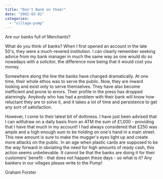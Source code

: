 ```yaml
---
title: "Don't Bank on them!"
date: "2002-03-01"
categories: 
  - "village-pump"
---
```


Are our banks full of Merchants?

What do you think of banks? When I first opened an account in the late 50's, they were a much-revered institution. I can clearly remember seeking advice from my bank manager in much the same way as one would do so nowadays with a solicitor, the difference now being that it would cost you money.

Somewhere along the line the banks have changed dramatically. At one time, their whole ethos was to serve the public. Now, they are inward looking and exist only to serve themselves. They have also become inefficient and prone to errors. Their profile in the press has dropped alarmingly. Anybody who has had a problem with their bank will know how reluctant they are to solve it, and it takes a lot of time and persistence to get any sort of satisfaction.

However, I come to their latest bit of dottiness. I have just been advised that I can withdraw on a daily basis from an ATM the sum of £1,000 - providing that I have that much in my account! I had always considered that £250 was ample and a high enough sum to be holding on one's hand in a main street. This new amount is sure to make the mugger's eyes light up and create more attacks on the public. In an age when plastic cards are supposed to be the way forward in obviating the need for high amounts of ready cash, this action seems unbelievable. It cannot be that the banks are doing it for their customers' benefit - that does not happen these days - so what is it? Any bankers in our villages please write to the Pump!

Graham Forster
